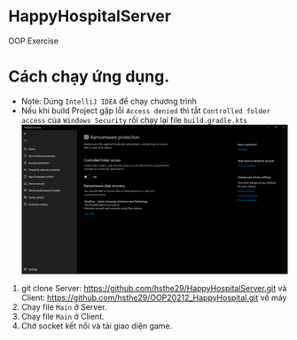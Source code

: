 # HappyHospitalServer
OOP Exercise

# Cách chạy ứng dụng.
 * Note: Dùng `IntelliJ IDEA` để chạy chương trình
 * Nếu khi build Project gặp lỗi `Access denied` thì tắt `Controlled folder access` của `Windows Security`
   rồi chạy lại file `build.gradle.kts`
![img.png](img.png)

1. git clone Server: https://github.com/hsthe29/HappyHospitalServer.git
 và Client: https://github.com/hsthe29/OOP20212_HappyHospital.git về máy
2. Chạy file `Main` ở Server.
3. Chạy file `Main` ở Client.
4. Chờ socket kết nối và tải giao diện game.
